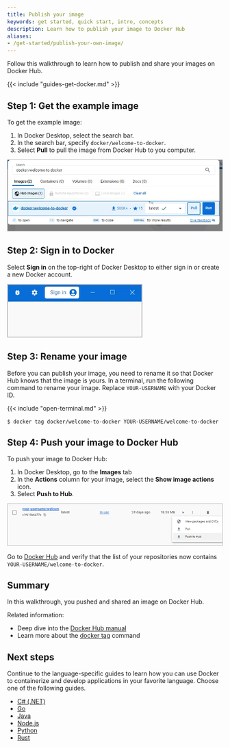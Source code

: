 ```yaml
---
title: Publish your image
keywords: get started, quick start, intro, concepts
description: Learn how to publish your image to Docker Hub
aliases:
- /get-started/publish-your-own-image/
---
```


Follow this walkthrough to learn how to publish and share your images on Docker Hub.

{{< include "guides-get-docker.md" >}}

## Step 1: Get the example image

To get the example image:

1. In Docker Desktop, select the search bar.
2. In the search bar, specify `docker/welcome-to-docker`.
3. Select **Pull** to pull the image from Docker Hub to you computer.

![Search Docker Desktop for the welcome-to-docker image](images/getting-started-search.webp?w=650&border=true)

## Step 2: Sign in to Docker

Select **Sign in** on the top-right of Docker Desktop to either sign in or create a new Docker account.

![Signing in to Docker Desktop](images/getting-started-signin.webp?w=300&border=true)

## Step 3: Rename your image

Before you can publish your image, you need to rename it so that Docker Hub knows that the image is yours. In a terminal, run the following command to rename your image. Replace `YOUR-USERNAME` with your Docker ID.

{{< include "open-terminal.md" >}}

```console
$ docker tag docker/welcome-to-docker YOUR-USERNAME/welcome-to-docker
```

## Step 4: Push your image to Docker Hub

To push your image to Docker Hub:

1. In Docker Desktop, go to the **Images** tab
2. In the **Actions** column for your image, select the **Show image actions** icon.
3. Select **Push to Hub**.

![Pushing an image to Docker Hub](images/getting-started-push.webp?border=true)

Go to [Docker Hub](https://hub.docker.com)⁠ and verify that the list of your repositories now contains `YOUR-USERNAME/welcome-to-docker`.

## Summary

In this walkthrough, you pushed and shared an image on Docker Hub.

Related information:

- Deep dive into the [Docker Hub manual](../../docker-hub/_index.md)
- Learn more about the [docker tag](../../engine/reference/commandline/tag.md)
  command

## Next steps

Continue to the language-specific guides to learn how you can use Docker to containerize and develop applications in your favorite language. Choose one of the following guides.

- [C# (.NET)](../../language/dotnet/_index.md)
- [Go](../../language/golang/_index.md)
- [Java](../../language/java/_index.md)
- [Node.js](../../language/nodejs/_index.md)
- [Python](../../language/python/_index.md)
- [Rust](../../language/rust/_index.md)